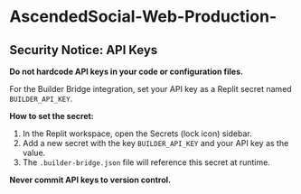 # AscendedSocial-Web-Production-

## Security Notice: API Keys

**Do not hardcode API keys in your code or configuration files.**

For the Builder Bridge integration, set your API key as a Replit secret named `BUILDER_API_KEY`.

**How to set the secret:**

1. In the Replit workspace, open the Secrets (lock icon) sidebar.
2. Add a new secret with the key `BUILDER_API_KEY` and your API key as the value.
3. The `.builder-bridge.json` file will reference this secret at runtime.

**Never commit API keys to version control.**